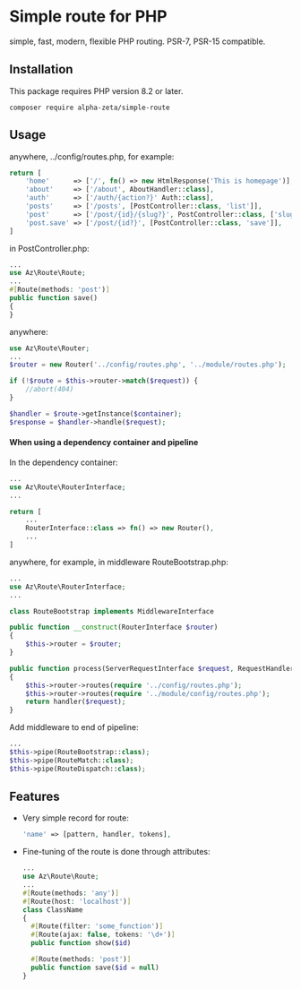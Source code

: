 # Simple route for PHP
simple, fast, modern, flexible PHP routing. PSR-7, PSR-15 compatible. 

## Installation
This package requires PHP version 8.2 or later.
```
composer require alpha-zeta/simple-route
```

## Usage
anywhere, ../config/routes.php, for example:
```php
return [
    'home'      => ['/', fn() => new HtmlResponse('This is homepage')],
    'about'     => ['/about', AboutHandler::class],
    'auth'      => ['/auth/{action?}' Auth::class],
    'posts'     => ['/posts', [PostController::class, 'list']],
    'post'      => ['/post/{id}/{slug?}', PostController::class, ['slug' => '[\w-]*']],
    'post.save' => ['/post/{id?}', [PostController::class, 'save']],
]
```

in PostController.php:
```php
...
use Az\Route\Route;
...
#[Route(methods: 'post')]
public function save()
{
}
```
anywhere:
```php
use Az\Route\Router;
...
$router = new Router('../config/routes.php', '../module/routes.php');

if (!$route = $this->router->match($request)) {
    //abort(404)
}

$handler = $route->getInstance($container);
$response = $handler->handle($request);
```

#### When using a dependency container and pipeline
In the dependency container:
```php
...
use Az\Route\RouterInterface;
...

return [
    ...
    RouterInterface::class => fn() => new Router(),
    ...
]
```

anywhere, for example, in middleware RouteBootstrap.php:
```php
...
use Az\Route\RouterInterface;
...

class RouteBootstrap implements MiddlewareInterface

public function __construct(RouterInterface $router)
{
    $this->router = $router;
}

public function process(ServerRequestInterface $request, RequestHandlerInterface $handler)
{
    $this->router->routes(require '../config/routes.php');
    $this->router->routes(require '../module/config/routes.php');
    return handler($request);
}
```

Add middleware to end of pipeline:
```php
...
$this->pipe(RouteBootstrap::class);
$this->pipe(RouteMatch::class);
$this->pipe(RouteDispatch::class);
```
## Features
- Very simple record for route: 
  ```php
  'name' => [pattern, handler, tokens],
  ```
- Fine-tuning of the route is done through attributes:
  ```php
  ...
  use Az\Route\Route;
  ...
  #[Route(methods: 'any')]
  #[Route(host: 'localhost')]
  class ClassName
  {
    #[Route(filter: 'some_function')]
    #[Route(ajax: false, tokens: '\d+')]
    public function show($id)

    #[Route(methods: 'post')]
    public function save($id = null)
  }
  ```
